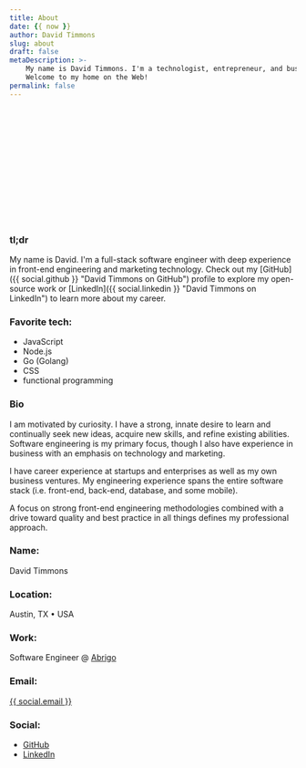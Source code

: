 ```yaml
---
title: About
date: {{ now }}
author: David Timmons
slug: about
draft: false
metaDescription: >-
    My name is David Timmons. I'm a technologist, entrepreneur, and business veteran.
    Welcome to my home on the Web!
permalink: false
---
```

<div class="flex flex-wrap md:flex-no-wrap mb-2">
  <div class="bg-dark-tar hidden mr-2 rounded-lg xl:flex xl:items-center">
    <div
      style="min-height: 200px; min-width: 200px;"
      class="bg-img-portrait bg-no-repeat block m-6 rounded-lg"
      >
    </div>
  </div>
  <div class="bg-dark-tar mr-0 md:mr-2 p-6 rounded-lg">
    <h3 class="border-b border-dark-coal leading-snug mixin:text-headline text-2xl">
      tl;dr
    </h3>
    <p>
      My name is David. I'm a full-stack software engineer with deep experience in
      front-end engineering and marketing technology. Check out my
      [GitHub]({{ social.github }} "David Timmons on GitHub")
      profile to explore my open-source work or
      [LinkedIn]({{ social.linkedin }} "David Timmons on LinkedIn")
      to learn more about my career.
    </p>
  </div>
  <div class="bg-dark-tar md:bg-img-pattern flex-grow mt-2 md:mt-0 p-6 rounded-lg text-shadow-darker whitespace-no-wrap">
    <h3 class="border-b border-dark-coal leading-snug mb-4 text-2xl mixin:text-headline md:border-none md:mb-0 md:text-base">
      Favorite tech:
    </h3>
    <ul class="list-custom list-custom-clear-light">
      <li>JavaScript</li>
      <li>Node.js</li>
      <li>Go (Golang)</li>
      <li>CSS</li>
      <li>functional programming</li>
    </ul>
  </div>
</div>

<div class="flex flex-wrap sm:flex-no-wrap">
  <div class="bg-dark-tar sm:mr-2 p-6 rounded-lg">
    <h3 class="border-b border-dark-coal leading-snug mixin:text-headline text-2xl">
      Bio
    </h3>
    <p>
      I am motivated by curiosity. I have a strong, innate desire to learn and continually
      seek new ideas, acquire new skills, and refine existing abilities. Software engineering
      is my primary focus, though I also have experience in business with an emphasis on
      technology and marketing.
    </p>
    <p>
      I have career experience at startups and enterprises as well as my own business
      ventures. My engineering experience spans the entire software stack (i.e. front-end,
      back-end, database, and some mobile).
    </p>
    <p>
      A focus on strong front-end engineering methodologies combined with a drive toward
      quality and best practice in all things defines my professional approach.
    </p>
  </div>

  <div class="bg-img-pattern mt-2 sm:mt-0 sm:max-w-sm p-6 rounded-lg text-shadow-darker w-full">
    <h3 class="leading-snug mixin:text-headline">
      Name:
    </h3>
    <p class="mt-0 mb-4">
      David Timmons
    </p>
    <h3 class="leading-snug mixin:text-headline">
      Location:
    </h3>
    <p class="leading-snug mt-0 mb-4 whitespace-no-wrap">
      Austin, TX <span class="mx-1 text-clear-light">•</span> USA
    </p>
    <h3 class="leading-snug mixin:text-headline">
      Work:
    </h3>
    <p class="mt-0 mb-4">
        Software Engineer
        <span class="whitespace-no-wrap">
          <span class="mx-1 text-clear-light">@</span>
          <a
            class="no-underline hover:text-purple text-aqua"
            href="https://www.abrigo.com/"
            rel="nofollow"
            target="_blank"
            >
            Abrigo
          </a>
        </span>
    </p>
    <h3 class="leading-snug mixin:text-headline">
      Email:
    </h3>
    <p class="mt-0 mb-4">
      <a
        class="no-underline hover:text-purple text-aqua"
        href="mailto:{{ social.email }}"
        title="Click here to email me."
        >
        {{ social.email }}
      </a>
    </p>
    <h3 class="leading-snug mixin:text-headline">
      Social:
    </h3>
    <ul class="list-custom-inline list-custom-clear-light whitespace-no-wrap">
      <li>
        <a
          class="no-underline hover:text-purple text-aqua"
          href="{{ social.github }}"
          title="Click here to visit my GitHub profile."
          target="_blank"
          >
          GitHub
        </a>
      </li>
      <li>
        <a
          class="no-underline hover:text-purple text-aqua"
          href="{{ social.linkedin }}"
          title="Click here to visit my LinkedIn profile."
          target="_blank"
          >
          LinkedIn
        </a>
      </li>
    </ul>
  </div>
</div>
